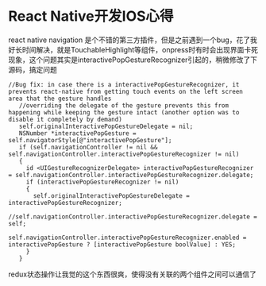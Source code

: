 # React Native开发IOS心得

react native navigation 是个不错的第三方插件，但是之前遇到一个bug，花了我好长时间解决，就是TouchableHighlight等组件，onpress时有时会出现界面卡死现象，这个问题其实是interactivePopGestureRecognizer引起的，稍微修改了下源码，搞定问题

    //Bug fix: in case there is a interactivePopGestureRecognizer, it prevents react-native from getting touch events on the left screen area that the gesture handles
       //overriding the delegate of the gesture prevents this from happening while keeping the gesture intact (another option was to disable it completely by demand)
       self.originalInteractivePopGestureDelegate = nil;
       NSNumber *interactivePopGesture = self.navigatorStyle[@"interactivePopGesture"];
       if (self.navigationController != nil && self.navigationController.interactivePopGestureRecognizer != nil)
       {
         id <UIGestureRecognizerDelegate> interactivePopGestureRecognizer = self.navigationController.interactivePopGestureRecognizer.delegate;
         if (interactivePopGestureRecognizer != nil)
         {
           self.originalInteractivePopGestureDelegate = interactivePopGestureRecognizer;
           //self.navigationController.interactivePopGestureRecognizer.delegate = self;
           self.navigationController.interactivePopGestureRecognizer.enabled = interactivePopGesture ? [interactivePopGesture boolValue] : YES;
         }
       }


redux状态操作让我觉的这个东西很爽，使得没有关联的两个组件之间可以通信了
